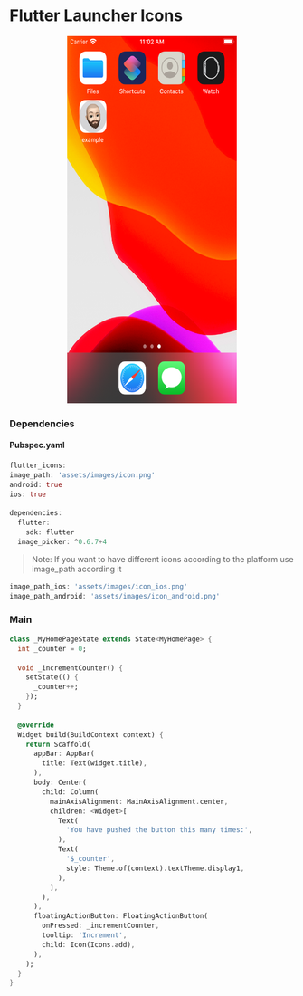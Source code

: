 # Flutter Launcher Icons
<p align="center">
<img src="https://github.com/ThiagoEvoa/flutter_examples/blob/master/images/flutter_launcher_icons.png" height="649" width="300">
</p>

### Dependencies

#### Pubspec.yaml
```dart
flutter_icons:
image_path: 'assets/images/icon.png'
android: true
ios: true

dependencies:
  flutter:
    sdk: flutter
  image_picker: ^0.6.7+4
```
> Note: If you want to have different icons according to the platform use image_path according it

```dart
image_path_ios: 'assets/images/icon_ios.png'
image_path_android: 'assets/images/icon_android.png'
```

### Main
```dart
class _MyHomePageState extends State<MyHomePage> {
  int _counter = 0;

  void _incrementCounter() {
    setState(() {
      _counter++;
    });
  }

  @override
  Widget build(BuildContext context) {
    return Scaffold(
      appBar: AppBar(
        title: Text(widget.title),
      ),
      body: Center(
        child: Column(
          mainAxisAlignment: MainAxisAlignment.center,
          children: <Widget>[
            Text(
              'You have pushed the button this many times:',
            ),
            Text(
              '$_counter',
              style: Theme.of(context).textTheme.display1,
            ),
          ],
        ),
      ),
      floatingActionButton: FloatingActionButton(
        onPressed: _incrementCounter,
        tooltip: 'Increment',
        child: Icon(Icons.add),
      ),
    );
  }
}
```
